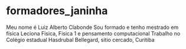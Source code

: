 # formadores_janinha
Meu nome é Luiz Alberto Clabonde
Sou formado e tenho mestrado em física
Leciona Fisica, Fisica 1 e pensamento computacional
Trabalho no Colégio estadual Hasdrubal Bellegard, sitio cercado, Curitiba
